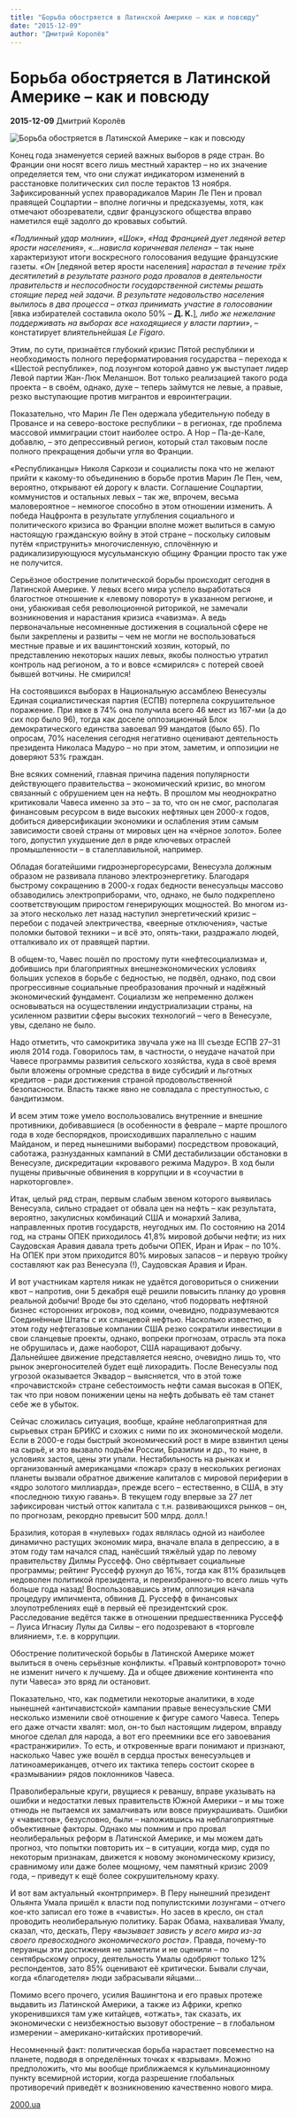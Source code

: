 ```yaml
---
title: "Борьба обостряется в Латинской Америке – как и повсюду"
date: "2015-12-09"
author: "Дмитрий Королёв"
---
```


# Борьба обостряется в Латинской Америке – как и повсюду

**2015-12-09** Дмитрий Королёв

![Борьба обостряется в Латинской Америке – как и повсюду](http://cdn.theatlantic.com/assets/media/img/mt/2015/10/Honduras_1/lead_960.jpg?1444318765)

Конец года знаменуется серией важных выборов в ряде стран. Во Франции они носят всего лишь местный характер – но их значение определяется тем, что они служат индикатором изменений в расстановке политических сил после терактов 13 ноября. Зафиксированный успех праворадикалов Марин Ле Пен и провал правящей Соцпартии – вполне логичны и предсказуемы, хотя, как отмечают обозреватели, сдвиг французского общества вправо наметился ещё задолго до кровавых событий.

*«Подлинный удар молнии»*, *«Шок»*, *«Над Францией дует ледяной ветер ярости населения»*, *«…нависла коричневая пелена»* – так ныне характеризуют итоги воскресного голосования ведущие французские газеты. *«Он* [ледяной ветер ярости населения] *нарастал в течение трёх десятилетий в результате разного рода провалов в деятельности правительств и неспособности государственной системы решать стоящие перед ней задачи. В результате недовольство населения вылилось в два процесса – отказ принимать участие в голосовании* [явка избирателей составила около 50% – **Д. К.**]*,* *либо же нежелание поддерживать на выборах все находящиеся у власти партии»*, – констатирует влиятельнейшая *Le* *Figaro*.

Этим, по сути, признаётся глубокий кризис Пятой республики и необходимость полного переформатирования государства – перехода к «Шестой республике», под лозунгом которой давно уж выступает лидер Левой партии Жан-Люк Меланшон. Вот только реализацией такого рода проекта – в своём, однако, духе – теперь займутся не левые, а правые, резко выступающие против мигрантов и евроинтеграции.

Показательно, что Марин Ле Пен одержала убедительную победу в Провансе и на северо-востоке республики – в регионах, где проблема массовой иммиграции стоит наиболее остро. А Нор – Па-де-Кале, добавлю, – это депрессивный регион, который стал таковым после полного прекращения добычи угля во Франции.

«Республиканцы» Николя Саркози и социалисты пока что не желают прийти к какому-то объединению в борьбе против Марин Ле Пен, чем, вероятно, открывают ей дорогу к власти. Соглашение Соцпартии, коммунистов и остальных левых – так же, впрочем, весьма маловероятное – немногое способно в этом отношении изменить. А победа Нацфронта в результате углубления социального и политического кризиса во Франции вполне может вылиться в самую настоящую гражданскую войну в этой стране – поскольку силовым путём «приструнить» многочисленную, сплочённую и радикализирующуюся мусульманскую общину Франции просто так уже не получится.

Серьёзное обострение политической борьбы происходит сегодня в Латинской Америке. У левых всего мира успело выработаться благостное отношение к «левому повороту» в указанном регионе, и они, убаюкивая себя революционной риторикой, не замечали возникновения и нарастания кризиса «чавизма». А ведь первоначальные несомненные достижения в социальной сфере не были закреплены и развиты – чем не могли не воспользоваться местные правые и их вашингтонский хозяин, который, по представлению некоторых наших левых, якобы полностью утратил контроль над регионом, а то и вовсе «смирился» с потерей своей бывшей вотчины. Не смирился!

На состоявшихся выборах в Национальную ассамблею Венесуэлы Единая социалистическая партия (ЕСПВ) потерпела сокрушительное поражение. При явке в 74% она получила всего 46 мест из 167-ми (а до сих пор было 96), тогда как доселе оппозиционный Блок демократического единства завоевал 99 мандатов (было 65). По опросам, 70% населения сегодня негативно оценивают деятельность президента Николаса Мадуро – но при этом, заметим, и оппозиции не доверяют 53% граждан.

Вне всяких сомнений, главная причина падения популярности действующего правительства – экономический кризис, во многом связанный с обрушением цен на нефть. В прошлом мы неоднократно критиковали Чавеса именно за это – за то, что он не смог, располагая финансовым ресурсом в виде высоких нефтяных цен 2000-х годов, добиться диверсификации экономики и ослабления этим самым зависимости своей страны от мировых цен на «чёрное золото». Более того, допустил ухудшение дел в ряде ключевых отраслей промышленности – в сталеплавильной, например.

Обладая богатейшими гидроэнергоресурсами, Венесуэла должным образом не развивала планово электроэнергетику. Благодаря быстрому сокращению в 2000-х годах бедности венесуэльцы массово обзаводились электроприборами, что, однако, не было подкреплено соответствующим приростом генерирующих мощностей. Во многом из-за этого несколько лет назад наступил энергетический кризис – перебои с подачей электричества, «веерные отключения», частые поломки бытовой техники – и всё это, опять-таки, раздражало людей, отталкивало их от правящей партии.

В общем-то, Чавес пошёл по простому пути «нефтесоциализма» и, добившись при благоприятных внешнеэкономических условиях больших успехов в борьбе с бедностью, не подвёл, однако, под свои прогрессивные социальные преобразования прочный и надёжный экономический фундамент. Социализм же непременно должен основываться на осуществлении индустриализации страны, на усиленном развитии сферы высоких технологий – чего в Венесуэле, увы, сделано не было.

Надо отметить, что самокритика звучала уже на III съезде ЕСПВ 27–31 июля 2014 года. Говорилось там, в частности, о неудаче начатой при Чавесе программы развития сельского хозяйства, куда в своё время были вложены огромные средства в виде субсидий и льготных кредитов – ради достижения страной продовольственной безопасности. Власть также явно не совладала с преступностью, с бандитизмом.

И всем этим тоже умело воспользовались внутренние и внешние противники, добивавшиеся (в особенности в феврале – марте прошлого года в ходе беспорядков, происходивших параллельно с нашим Майданом, и перед нынешними выборами) посредством провокаций, саботажа, разнузданных кампаний в СМИ дестабилизации обстановки в Венесуэле, дискредитации «кровавого режима Мадуро». В ход были пущены привычные обвинения в коррупции и в «соучастии в наркоторговле».

Итак, целый ряд стран, первым слабым звеном которого выявилась Венесуэла, сильно страдает от обвала цен на нефть – как результата, вероятно, закулисных комбинаций США и монархий Залива, направленных против государств, неугодных им. По состоянию на 2014 год, на страны ОПЕК приходилось 41,8% мировой добычи нефти; из них Саудовская Аравия давала треть добычи ОПЕК, Иран и Ирак – по 10%. На ОПЕК при этом приходится 80% мировых запасов – и первую тройку составляют как раз Венесуэла (!), Саудовская Аравия и Иран.

И вот участникам картеля никак не удаётся договориться о снижении квот – напротив, они 5 декабря ещё решили повысить планку до уровня реальной добычи! Вроде бы это сделано, чтоб подорвать нефтяной бизнес «сторонних игроков», под коими, очевидно, подразумеваются Соединённые Штаты с их сланцевой нефтью. Насколько известно, в этом году нефтегазовые компании США резко сократили инвестиции в свои сланцевые проекты, однако, вопреки прогнозам, отрасль эта пока не обрушилась и, даже наоборот, США наращивают добычу. Дальнейшее движение представляется неясно, очевидно лишь то, что рынок энергоносителей будет ещё лихорадить. После Венесуэлы под угрозой оказывается Эквадор – выясняется, что в этой тоже «прочавистской» стране себестоимость нефти самая высокая в ОПЕК, так что при новом понижении цены на нефть добывать её там станет себе же в убыток.

Сейчас сложилась ситуация, вообще, крайне неблагоприятная для сырьевых стран БРИКС и схожих с ними по их экономической модели. Если в 2000-е годы быстрый экономический рост в мире взвинтил цены на сырьё, и это вызвало подъём России, Бразилии и др., то ныне, в условиях застоя, цены эти упали. Нестабильность на рынках и организованный американцами «пожар» сразу в нескольких регионах планеты вызвали обратное движение капиталов с мировой периферии в «ядро золотого миллиарда», прежде всего – естественно, в США, в эту «последнюю тихую гавань». В текущем году впервые за 27 лет зафиксирован чистый отток капитала с т.н. развивающихся рынков – он, по прогнозам, рекордно превысит 500 млрд. долл.!

Бразилия, которая в «нулевых» годах являлась одной из наиболее динамично растущих экономик мира, вначале впала в депрессию, а в этом году там начался спад, нанёсший тяжёлый удар по левому правительству Дилмы Руссефф. Оно свёртывает социальные программы; рейтинг Руссефф рухнул до 16%, тогда как 81% бразильцев недоволен политикой президента, и переизбранного-то всего лишь чуть больше года назад! Воспользовавшись этим, оппозиция начала процедуру импичмента, обвинив Д. Руссефф в финансовых злоупотреблениях ещё в первый её президентский срок. Расследование ведётся также в отношении предшественника Руссефф – Луиса Игнасиу Лулы да Силвы – его подозревают в «торговле влиянием», т.е. в коррупции.

Обострение политической борьбы в Латинской Америке может вылиться в очень серьёзные конфликты. «Правый контрповорот» точно не изменит ничего к лучшему. Да и общее движение континента «по пути Чавеса» это вряд ли остановит.

Показательно, что, как подметили некоторые аналитики, в ходе нынешней «античавистской» кампании правые венесуэльские СМИ несколько изменили своё отношение к фигуре самого Чавеса. Теперь его даже отчасти хвалят: мол, он-то был настоящим лидером, вправду многое сделал для народа, а вот его преемники все его завоевания «растранжирили». То есть, и откровенные враги понимают и признают, насколько Чавес уже вошёл в сердца простых венесуэльцев и латиноамериканцев, отчего их тактика теперь состоит скорее в «размывании» рядов поклонников Чавеса.

Праволиберальные круги, рвущиеся к реваншу, вправе указывать на ошибки и недостатки левых правительств Южной Америки – и мы тоже отнюдь не пытаемся их замалчивать или вовсе приукрашивать. Ошибки у «чавистов», безусловно, были – наложившись на неблагоприятные объективные факторы. Однако мы помним и про провал неолиберальных реформ в Латинской Америке, и мы можем дать прогноз, что попытки повторить их – в ситуации, когда мир, судя по некоторым признакам, движется к новому экономическому кризису, сравнимому или даже более мощному, чем памятный кризис 2009 года, – приведут к ещё более сокрушительному краху.

И вот вам актуальный «контрпример». В Перу нынешний президент Ольянта Умала пришёл к власти под популистскими лозунгами – отчего кое-кто записал его тоже в «чависты». Но засев в кресло, он стал проводить неолиберальную политику. Барак Обама, нахваливая Умалу, сказал, что, дескать, Перу *«вызывает зависть у всего мира из-за своего превосходного экономического роста»*. Правда, почему-то перуанцы эти достижения не заметили и не оценили – по сентябрьскому опросу, деятельность Умалы одобряют только 12% респондентов, зато 85% оценивают её критически. Бывали случаи, когда «благодетеля» люди забрасывали яйцами…

Помимо всего прочего, усилия Вашингтона и его правых протеже выдавить из Латинской Америки, а также из Африки, крепко укоренившихся там уже китайцев, «отжать», так сказать, их экономически с неизбежностью вызовут обострение – в глобальном измерении – американо-китайских противоречий.

Несомненный факт: политическая борьба нарастает повсеместно на планете, подводя в определённых точках к «взрывам». Можно предположить, что мы вообще приближаемся к кульминационному пункту всемирной истории, когда разрешение глобальных противоречий приведёт к возникновению качественно нового мира.

[2000.ua](http://www.2000.ua/)